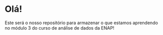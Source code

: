 # Olá!

Este será o nosso repositório para armazenar o que estamos aprendendo no módulo 3 do curso de análise de dados da ENAP!
